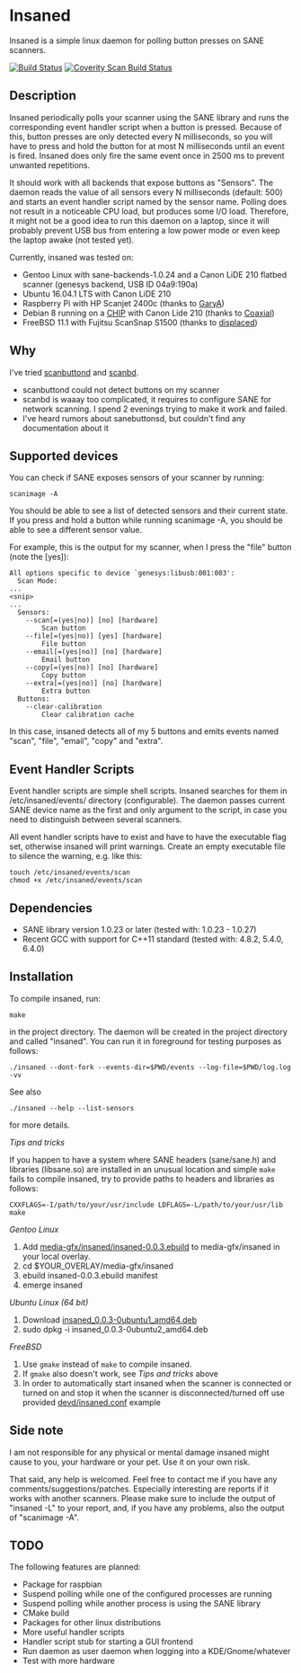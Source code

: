 Insaned
=======

Insaned is a simple linux daemon for polling button presses on SANE scanners.

[![Build Status](https://travis-ci.org/abusenius/insaned.svg?branch=master)](https://travis-ci.org/abusenius/insaned) [![Coverity Scan Build Status](https://scan.coverity.com/projects/11384/badge.svg)](https://scan.coverity.com/projects/abusenius-insaned)

Description
-----------

Insaned periodically polls your scanner using the SANE library and runs the corresponding event handler script when a button is pressed. Because of this, button presses are only detected every N milliseconds, so you will have to press and hold the button for at most N milliseconds until an event is fired. Insaned does only fire the same event once in 2500 ms to prevent unwanted repetitions.

It should work with all backends that expose buttons as "Sensors". The daemon reads the value of all sensors every N milliseconds (default: 500) and starts an event handler script named by the sensor name. Polling does not result in a noticeable CPU load, but produces some I/O load. Therefore, it might not be a good idea to run this daemon on a laptop, since it will probably prevent USB bus from entering a low power mode or even keep the laptop awake (not tested yet).

Currently, insaned was tested on:
* Gentoo Linux with sane-backends-1.0.24 and a Canon LiDE 210 flatbed scanner (genesys backend, USB ID 04a9:190a)
* Ubuntu 16.04.1 LTS with Canon LiDE 210
* Raspberry Pi with HP Scanjet 2400c (thanks to [GaryA](https://github.com/GaryA))
* Debian 8 running on a [CHIP](https://getchip.com/pages/chip) with Canon Lide 210 (thanks to [Coaxial](https://github.com/Coaxial))
* FreeBSD 11.1 with Fujitsu ScanSnap S1500 (thanks to [displaced](https://github.com/displaced))


Why
---

I've tried [scanbuttond](http://scanbuttond.sourceforge.net/) and [scanbd](http://scanbd.sourceforge.net/).

* scanbuttond could not detect buttons on my scanner
* scanbd is waaay too complicated, it requires to configure SANE for network scanning. I spend 2 evenings trying to make it work and failed.
* I've heard rumors about sanebuttonsd, but couldn't find any documentation about it


Supported devices
-----------------

You can check if SANE exposes sensors of your scanner by running:

    scanimage -A

You should be able to see a list of detected sensors and their current state. If you press and hold a button while running scanimage -A, you should be able to see a different sensor value.

For example, this is the output for my scanner, when I press the "file" button (note the [yes]):

    All options specific to device `genesys:libusb:001:003':
      Scan Mode:
    ...
    <snip>
    ...
      Sensors:
        --scan[=(yes|no)] [no] [hardware]
            Scan button
        --file[=(yes|no)] [yes] [hardware]
            File button
        --email[=(yes|no)] [no] [hardware]
            Email button
        --copy[=(yes|no)] [no] [hardware]
            Copy button
        --extra[=(yes|no)] [no] [hardware]
            Extra button
      Buttons:
        --clear-calibration
            Clear calibration cache

In this case, insaned detects all of my 5 buttons and emits events named "scan", "file", "email", "copy" and "extra".


Event Handler Scripts
---------------------

Event handler scripts are simple shell scripts. Insaned searches for them in /etc/insaned/events/ directory (configurable). The daemon passes current SANE device name as the first and only argument to the script, in case you need to distinguish between several scanners.

All event handler scripts have to exist and have to have the executable flag set, otherwise insaned will print warnings. Create an empty executable file to silence the warning, e.g. like this:

    touch /etc/insaned/events/scan
    chmod +x /etc/insaned/events/scan


Dependencies
------------

* SANE library version 1.0.23 or later (tested with: 1.0.23 - 1.0.27)
* Recent GCC with support for C++11 standard (tested with: 4.8.2, 5.4.0, 6.4.0)


Installation
------------

To compile insaned, run:

    make

in the project directory. The daemon will be created in the project directory and called "insaned". You can run it in foreground for testing purposes as follows:

    ./insaned --dont-fork --events-dir=$PWD/events --log-file=$PWD/log.log -vv

See also

    ./insaned --help --list-sensors

for more details.

*Tips and tricks*

If you happen to have a system where SANE headers (sane/sane.h) and libraries (libsane.so) are installed in an unusual location and simple `make` fails to compile insaned, try to provide paths to headers and libraries as follows:

    CXXFLAGS=-I/path/to/your/usr/include LDFLAGS=-L/path/to/your/usr/lib make

*Gentoo Linux*

1. Add
   [media-gfx/insaned/insaned-0.0.3.ebuild](https://raw.githubusercontent.com/abusenius/insaned/master/gentoo/media-gfx/insaned/insaned-0.0.3.ebuild) to media-gfx/insaned in your local overlay.
2. cd $YOUR_OVERLAY/media-gfx/insaned
3. ebuild insaned-0.0.3.ebuild manifest
4. emerge insaned

*Ubuntu Linux (64 bit)*

1. Download [insaned_0.0.3-0ubuntu1_amd64.deb](https://github.com/abusenius/insaned/releases/download/v0.0.3/insaned_0.0.3-0ubuntu1_amd64.deb)
2. sudo dpkg -i insaned_0.0.3-0ubuntu2_amd64.deb

*FreeBSD*

1. Use `gmake` instead of `make` to compile insaned.
2. If `gmake` also doesn't work, see *Tips and tricks* above
3. In order to automatically start insaned when the scanner is connected or turned on and stop it when the scanner is disconnected/turned off use provided [devd/insaned.conf](https://raw.githubusercontent.com/abusenius/insaned/master/freebsd/devd/insaned.conf.example) example


Side note
---------

I am not responsible for any physical or mental damage insaned might cause to you, your hardware or your pet. Use it on your own risk.

That said, any help is welcomed. Feel free to contact me if you have any comments/suggestions/patches. Especially interesting are reports if it works with another scanners. Please make sure to include the output of "insaned -L" to your report, and, if you have any problems, also the output of "scanimage -A".


TODO
----

The following features are planned:

* Package for raspbian
* Suspend polling while one of the configured processes are running
* Suspend polling while another process is using the SANE library
* CMake build
* Packages for other linux distributions
* More useful handler scripts
* Handler script stub for starting a GUI frontend
* Run daemon as user daemon when logging into a KDE/Gnome/whatever
* Test with more hardware

